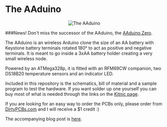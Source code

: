 # The AAduino

<p align="center">
  <img src="https://raw.githubusercontent.com/kanflo/aaduino/master/aaduino.jpg" alt="The AAduino"/>
</p>

###News! Don't miss the successor of the AAduino, the [AAduino Zero](https://github.com/kanflo/aaduino-zero).

The AAduino is an wireless Arduino clone the size of an AA battery with Keystone battery terminals rotated 180° to act as positive and negative terminals. It is meant to go inside a 3xAA battery holder creating a very small wireless node.

Powered by an ATMega328p, it is fitted with an RFM69CW companion, two DS18B20 temperature sensors and an indicator LED.

Included in this repository is the schematics, bill of material and a sample program to test the hardware.
If you want solder up one yourself you can buy most of what is needed through the links on the [Kitnic page](https://kitnic.it/boards/github.com/kanflo/aaduino).

If you are looking for an easy way to order the PCBs only, please order from [DirtyPCBs.com](http://dirtypcbs.com/view.php?share=18116&accesskey=5cb9ea9c4754e5c9102b4350393b244e) and I will receive a $1 credit :)

The accompanying blog post is [here](http://johan.kanflo.com/the-aaduino).
